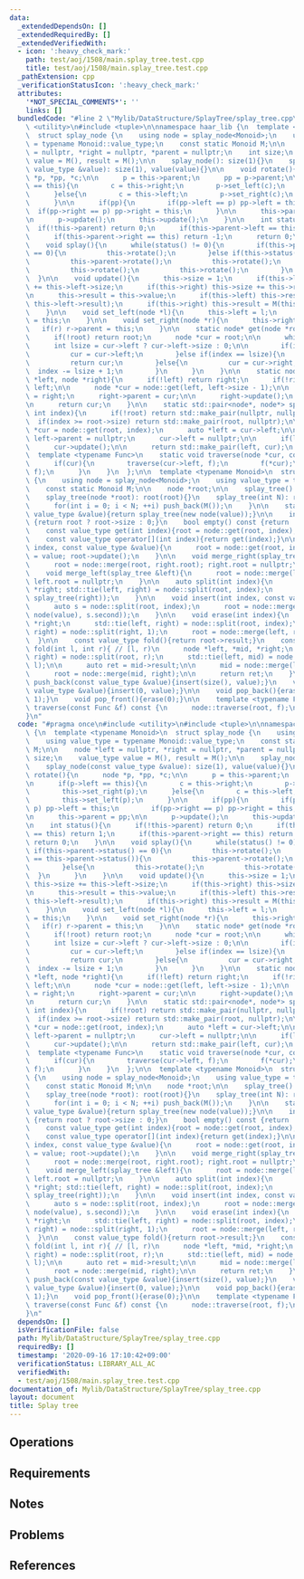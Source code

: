 ```yaml
---
data:
  _extendedDependsOn: []
  _extendedRequiredBy: []
  _extendedVerifiedWith:
  - icon: ':heavy_check_mark:'
    path: test/aoj/1508/main.splay_tree.test.cpp
    title: test/aoj/1508/main.splay_tree.test.cpp
  _pathExtension: cpp
  _verificationStatusIcon: ':heavy_check_mark:'
  attributes:
    '*NOT_SPECIAL_COMMENTS*': ''
    links: []
  bundledCode: "#line 2 \"Mylib/DataStructure/SplayTree/splay_tree.cpp\"\n#include\
    \ <utility>\n#include <tuple>\n\nnamespace haar_lib {\n  template <typename Monoid>\n\
    \  struct splay_node {\n    using node = splay_node<Monoid>;\n    using value_type\
    \ = typename Monoid::value_type;\n    const static Monoid M;\n\n    node *left\
    \ = nullptr, *right = nullptr, *parent = nullptr;\n    int size;\n    value_type\
    \ value = M(), result = M();\n\n    splay_node(): size(1){}\n    splay_node(const\
    \ value_type &value): size(1), value(value){}\n\n    void rotate(){\n      node\
    \ *p, *pp, *c;\n\n      p = this->parent;\n      pp = p->parent;\n\n      if(p->left\
    \ == this){\n        c = this->right;\n        p->set_left(c);\n        this->set_right(p);\n\
    \      }else{\n        c = this->left;\n        p->set_right(c);\n        this->set_left(p);\n\
    \      }\n\n      if(pp){\n        if(pp->left == p) pp->left = this;\n      \
    \  if(pp->right == p) pp->right = this;\n      }\n\n      this->parent = pp;\n\
    \n      p->update();\n      this->update();\n    }\n\n    int status(){\n    \
    \  if(!this->parent) return 0;\n      if(this->parent->left == this) return 1;\n\
    \      if(this->parent->right == this) return -1;\n      return 0;\n    }\n\n\
    \    void splay(){\n      while(status() != 0){\n        if(this->parent->status()\
    \ == 0){\n          this->rotate();\n        }else if(this->status() == this->parent->status()){\n\
    \          this->parent->rotate();\n          this->rotate();\n        }else{\n\
    \          this->rotate();\n          this->rotate();\n        }\n      }\n  \
    \  }\n\n    void update(){\n      this->size = 1;\n      if(this->left) this->size\
    \ += this->left->size;\n      if(this->right) this->size += this->right->size;\n\
    \n      this->result = this->value;\n      if(this->left) this->result = M(this->result,\
    \ this->left->result);\n      if(this->right) this->result = M(this->result, this->right->result);\n\
    \    }\n\n    void set_left(node *l){\n      this->left = l;\n      if(l) l->parent\
    \ = this;\n    }\n\n    void set_right(node *r){\n      this->right = r;\n   \
    \   if(r) r->parent = this;\n    }\n\n    static node* get(node *root, int index){\n\
    \      if(!root) return root;\n      node *cur = root;\n\n      while(1){\n  \
    \      int lsize = cur->left ? cur->left->size : 0;\n\n        if(index < lsize){\n\
    \          cur = cur->left;\n        }else if(index == lsize){\n          cur->splay();\n\
    \          return cur;\n        }else{\n          cur = cur->right;\n        \
    \  index -= lsize + 1;\n        }\n      }\n    }\n\n    static node* merge(node\
    \ *left, node *right){\n      if(!left) return right;\n      if(!right) return\
    \ left;\n\n      node *cur = node::get(left, left->size - 1);\n\n      cur->right\
    \ = right;\n      right->parent = cur;\n\n      right->update();\n      cur->update();\n\
    \n      return cur;\n    }\n\n    static std::pair<node*, node*> split(node *root,\
    \ int index){\n      if(!root) return std::make_pair(nullptr, nullptr);\n    \
    \  if(index >= root->size) return std::make_pair(root, nullptr);\n\n      auto\
    \ *cur = node::get(root, index);\n      auto *left = cur->left;\n\n      if(left)\
    \ left->parent = nullptr;\n      cur->left = nullptr;\n\n      if(left) left->update();\n\
    \      cur->update();\n\n      return std::make_pair(left, cur);\n    }\n\n  \
    \  template <typename Func>\n    static void traverse(node *cur, const Func &f){\n\
    \      if(cur){\n        traverse(cur->left, f);\n        f(*cur);\n        traverse(cur->right,\
    \ f);\n      }\n    }\n  };\n\n  template <typename Monoid>\n  struct splay_tree\
    \ {\n    using node = splay_node<Monoid>;\n    using value_type = typename Monoid::value_type;\n\
    \    const static Monoid M;\n\n    node *root;\n\n    splay_tree(): root(nullptr){}\n\
    \    splay_tree(node *root): root(root){}\n    splay_tree(int N): root(nullptr){\n\
    \      for(int i = 0; i < N; ++i) push_back(M());\n    }\n\n    static auto singleton(const\
    \ value_type &value){return splay_tree(new node(value));}\n\n    int size() const\
    \ {return root ? root->size : 0;}\n    bool empty() const {return !root;}\n\n\
    \    const value_type get(int index){root = node::get(root, index); return root->value;}\n\
    \    const value_type operator[](int index){return get(index);}\n\n    void update(int\
    \ index, const value_type &value){\n      root = node::get(root, index); root->value\
    \ = value; root->update();\n    }\n\n    void merge_right(splay_tree &right){\n\
    \      root = node::merge(root, right.root); right.root = nullptr;\n    }\n\n\
    \    void merge_left(splay_tree &left){\n      root = node::merge(left.root, root);\
    \ left.root = nullptr;\n    }\n\n    auto split(int index){\n      node *left,\
    \ *right; std::tie(left, right) = node::split(root, index);\n      return std::make_pair(splay_tree(left),\
    \ splay_tree(right));\n    }\n\n    void insert(int index, const value_type &value){\n\
    \      auto s = node::split(root, index);\n      root = node::merge(s.first, node::merge(new\
    \ node(value), s.second));\n    }\n\n    void erase(int index){\n      node *left,\
    \ *right;\n      std::tie(left, right) = node::split(root, index);\n      std::tie(std::ignore,\
    \ right) = node::split(right, 1);\n      root = node::merge(left, right);\n  \
    \  }\n\n    const value_type fold(){return root->result;}\n    const value_type\
    \ fold(int l, int r){ // [l, r)\n      node *left, *mid, *right;\n      std::tie(mid,\
    \ right) = node::split(root, r);\n      std::tie(left, mid) = node::split(mid,\
    \ l);\n\n      auto ret = mid->result;\n\n      mid = node::merge(left, mid);\n\
    \      root = node::merge(mid, right);\n\n      return ret;\n    }\n\n    void\
    \ push_back(const value_type &value){insert(size(), value);}\n    void push_front(const\
    \ value_type &value){insert(0, value);}\n\n    void pop_back(){erase(size() -\
    \ 1);}\n    void pop_front(){erase(0);}\n\n    template <typename Func>\n    void\
    \ traverse(const Func &f) const {\n      node::traverse(root, f);\n    }\n  };\n\
    }\n"
  code: "#pragma once\n#include <utility>\n#include <tuple>\n\nnamespace haar_lib\
    \ {\n  template <typename Monoid>\n  struct splay_node {\n    using node = splay_node<Monoid>;\n\
    \    using value_type = typename Monoid::value_type;\n    const static Monoid\
    \ M;\n\n    node *left = nullptr, *right = nullptr, *parent = nullptr;\n    int\
    \ size;\n    value_type value = M(), result = M();\n\n    splay_node(): size(1){}\n\
    \    splay_node(const value_type &value): size(1), value(value){}\n\n    void\
    \ rotate(){\n      node *p, *pp, *c;\n\n      p = this->parent;\n      pp = p->parent;\n\
    \n      if(p->left == this){\n        c = this->right;\n        p->set_left(c);\n\
    \        this->set_right(p);\n      }else{\n        c = this->left;\n        p->set_right(c);\n\
    \        this->set_left(p);\n      }\n\n      if(pp){\n        if(pp->left ==\
    \ p) pp->left = this;\n        if(pp->right == p) pp->right = this;\n      }\n\
    \n      this->parent = pp;\n\n      p->update();\n      this->update();\n    }\n\
    \n    int status(){\n      if(!this->parent) return 0;\n      if(this->parent->left\
    \ == this) return 1;\n      if(this->parent->right == this) return -1;\n     \
    \ return 0;\n    }\n\n    void splay(){\n      while(status() != 0){\n       \
    \ if(this->parent->status() == 0){\n          this->rotate();\n        }else if(this->status()\
    \ == this->parent->status()){\n          this->parent->rotate();\n          this->rotate();\n\
    \        }else{\n          this->rotate();\n          this->rotate();\n      \
    \  }\n      }\n    }\n\n    void update(){\n      this->size = 1;\n      if(this->left)\
    \ this->size += this->left->size;\n      if(this->right) this->size += this->right->size;\n\
    \n      this->result = this->value;\n      if(this->left) this->result = M(this->result,\
    \ this->left->result);\n      if(this->right) this->result = M(this->result, this->right->result);\n\
    \    }\n\n    void set_left(node *l){\n      this->left = l;\n      if(l) l->parent\
    \ = this;\n    }\n\n    void set_right(node *r){\n      this->right = r;\n   \
    \   if(r) r->parent = this;\n    }\n\n    static node* get(node *root, int index){\n\
    \      if(!root) return root;\n      node *cur = root;\n\n      while(1){\n  \
    \      int lsize = cur->left ? cur->left->size : 0;\n\n        if(index < lsize){\n\
    \          cur = cur->left;\n        }else if(index == lsize){\n          cur->splay();\n\
    \          return cur;\n        }else{\n          cur = cur->right;\n        \
    \  index -= lsize + 1;\n        }\n      }\n    }\n\n    static node* merge(node\
    \ *left, node *right){\n      if(!left) return right;\n      if(!right) return\
    \ left;\n\n      node *cur = node::get(left, left->size - 1);\n\n      cur->right\
    \ = right;\n      right->parent = cur;\n\n      right->update();\n      cur->update();\n\
    \n      return cur;\n    }\n\n    static std::pair<node*, node*> split(node *root,\
    \ int index){\n      if(!root) return std::make_pair(nullptr, nullptr);\n    \
    \  if(index >= root->size) return std::make_pair(root, nullptr);\n\n      auto\
    \ *cur = node::get(root, index);\n      auto *left = cur->left;\n\n      if(left)\
    \ left->parent = nullptr;\n      cur->left = nullptr;\n\n      if(left) left->update();\n\
    \      cur->update();\n\n      return std::make_pair(left, cur);\n    }\n\n  \
    \  template <typename Func>\n    static void traverse(node *cur, const Func &f){\n\
    \      if(cur){\n        traverse(cur->left, f);\n        f(*cur);\n        traverse(cur->right,\
    \ f);\n      }\n    }\n  };\n\n  template <typename Monoid>\n  struct splay_tree\
    \ {\n    using node = splay_node<Monoid>;\n    using value_type = typename Monoid::value_type;\n\
    \    const static Monoid M;\n\n    node *root;\n\n    splay_tree(): root(nullptr){}\n\
    \    splay_tree(node *root): root(root){}\n    splay_tree(int N): root(nullptr){\n\
    \      for(int i = 0; i < N; ++i) push_back(M());\n    }\n\n    static auto singleton(const\
    \ value_type &value){return splay_tree(new node(value));}\n\n    int size() const\
    \ {return root ? root->size : 0;}\n    bool empty() const {return !root;}\n\n\
    \    const value_type get(int index){root = node::get(root, index); return root->value;}\n\
    \    const value_type operator[](int index){return get(index);}\n\n    void update(int\
    \ index, const value_type &value){\n      root = node::get(root, index); root->value\
    \ = value; root->update();\n    }\n\n    void merge_right(splay_tree &right){\n\
    \      root = node::merge(root, right.root); right.root = nullptr;\n    }\n\n\
    \    void merge_left(splay_tree &left){\n      root = node::merge(left.root, root);\
    \ left.root = nullptr;\n    }\n\n    auto split(int index){\n      node *left,\
    \ *right; std::tie(left, right) = node::split(root, index);\n      return std::make_pair(splay_tree(left),\
    \ splay_tree(right));\n    }\n\n    void insert(int index, const value_type &value){\n\
    \      auto s = node::split(root, index);\n      root = node::merge(s.first, node::merge(new\
    \ node(value), s.second));\n    }\n\n    void erase(int index){\n      node *left,\
    \ *right;\n      std::tie(left, right) = node::split(root, index);\n      std::tie(std::ignore,\
    \ right) = node::split(right, 1);\n      root = node::merge(left, right);\n  \
    \  }\n\n    const value_type fold(){return root->result;}\n    const value_type\
    \ fold(int l, int r){ // [l, r)\n      node *left, *mid, *right;\n      std::tie(mid,\
    \ right) = node::split(root, r);\n      std::tie(left, mid) = node::split(mid,\
    \ l);\n\n      auto ret = mid->result;\n\n      mid = node::merge(left, mid);\n\
    \      root = node::merge(mid, right);\n\n      return ret;\n    }\n\n    void\
    \ push_back(const value_type &value){insert(size(), value);}\n    void push_front(const\
    \ value_type &value){insert(0, value);}\n\n    void pop_back(){erase(size() -\
    \ 1);}\n    void pop_front(){erase(0);}\n\n    template <typename Func>\n    void\
    \ traverse(const Func &f) const {\n      node::traverse(root, f);\n    }\n  };\n\
    }\n"
  dependsOn: []
  isVerificationFile: false
  path: Mylib/DataStructure/SplayTree/splay_tree.cpp
  requiredBy: []
  timestamp: '2020-09-16 17:10:42+09:00'
  verificationStatus: LIBRARY_ALL_AC
  verifiedWith:
  - test/aoj/1508/main.splay_tree.test.cpp
documentation_of: Mylib/DataStructure/SplayTree/splay_tree.cpp
layout: document
title: Splay tree
---
```


## Operations

## Requirements

## Notes

## Problems

## References
